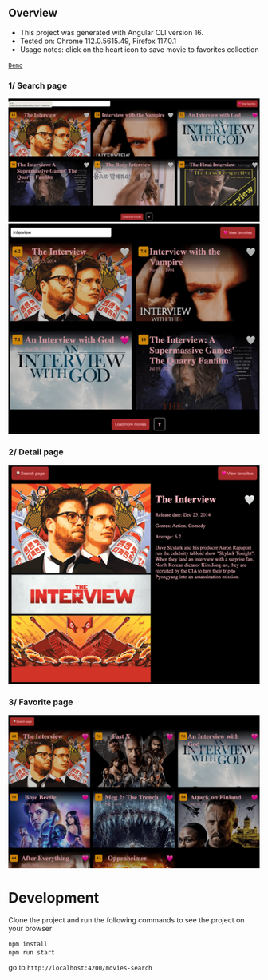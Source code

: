 ## Overview

- This project was generated with Angular CLI version 16.
- Tested on: Chrome 112.0.5615.49, Firefox 117.0.1 
- Usage notes: click on the heart icon to save movie to favorites collection

[`Demo`](https://nghilevi.github.io/movies-search/)

### 1/ Search page
<img src="screenshots/1-search.png" />

<img src="screenshots/1.2-search.png" />

### 2/ Detail page
<img src="screenshots/2-detail.png" />

### 3/ Favorite page
<img src="screenshots/3-favorite.png" />

# Development

Clone the project and run the following commands to see the project on your browser

```bash
npm install
npm run start
```

go to  `http://localhost:4200/movies-search`
